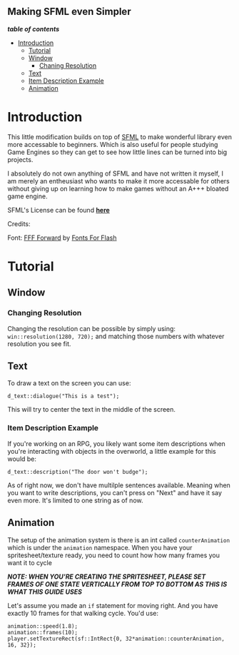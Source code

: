 ## Making SFML even Simpler

***table of contents***
- [Introduction](#introduction)
    - [Tutorial](#tutorial)
    - [Window](#window)
        - [Chaning Resolution](#changing-resolution)
    - [Text](#text)
    - [Item Description Example](#item-description-example)
    - [Animation](#animation)

# Introduction
This little modification builds on top of [SFML](https://www.sfml-dev.org/) to make wonderful library even more accessable to beginners. Which is also useful for people studying Game Engines so they can get to see how little lines can be turned into big projects.

I absolutely do not own anything of SFML and have not written it myself, I am merely an entheusiast who wants to make it more accessable for others without giving up on learning how to make games without an A+++ bloated game engine.

SFML's License can be found [__here__](https://www.sfml-dev.org/license.php)

Credits:

Font: [FFF Forward](https://www.1001fonts.com/fff-forward-font.html) by [Fonts For Flash](https://www.1001fonts.com/users/fontsforflash/)

# Tutorial

## Window

### Changing Resolution
Changing the resolution can be possible by simply using:
```win::resolution(1280, 720);```
and matching those numbers with whatever resolution you see fit.

## Text
To draw a text on the screen you can use:

```d_text::dialogue("This is a test");```

This will try to center the text in the middle of the screen.

### Item Description Example
If you're working on an RPG, you likely want some item descriptions when you're interacting with objects in the overworld, a little example for this would be:

```d_text::description("The door won't budge");```

As of right now, we don't have multilple sentences available. Meaning when you want to write descriptions, you can't press on "Next" and have it say even more. It's limited to one string as of now.

## Animation
The setup of the animation system is there is an int called `counterAnimation` which is under the `animation` namespace. When you have your spritesheet/texture ready, you need to count how how many frames you want it to cycle

***NOTE: WHEN YOU'RE CREATING THE SPRITESHEET, PLEASE SET FRAMES OF ONE STATE VERTICALLY FROM TOP TO BOTTOM AS THIS IS WHAT THIS GUIDE USES***

Let's assume you made an `if` statement for moving right. And you have exactly 10 frames for that walking cycle. You'd use:

```animation::counterAnimation = 0
animation::speed(1.8);
animation::frames(10);
player.setTextureRect(sf::IntRect{0, 32*animation::counterAnimation, 16, 32});
```
